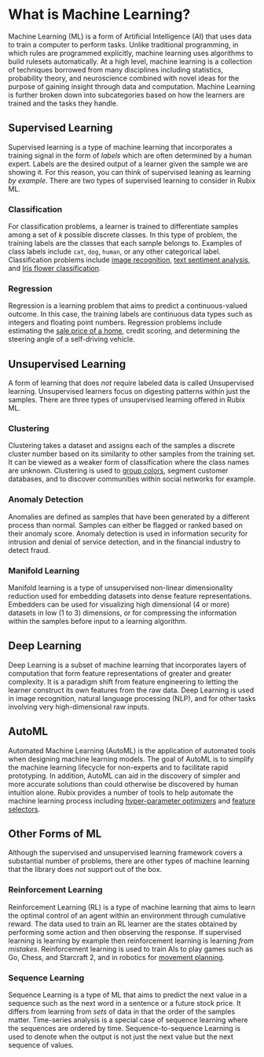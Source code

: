 # What is Machine Learning?
Machine Learning (ML) is a form of Artificial Intelligence (AI) that uses data to train a computer to perform tasks. Unlike traditional programming, in which rules are programmed explicitly, machine learning uses algorithms to build rulesets automatically. At a high level, machine learning is a collection of techniques borrowed from many disciplines including statistics, probability theory, and neuroscience combined with novel ideas for the purpose of gaining insight through data and computation. Machine Learning is further broken down into subcategories based on how the learners are trained and the tasks they handle.

## Supervised Learning
Supervised learning is a type of machine learning that incorporates a training signal in the form of *labels* which are often determined by a human expert. Labels are the desired output of a learner given the sample we are showing it. For this reason, you can think of supervised leaning as learning *by example*. There are two types of supervised learning to consider in Rubix ML.

### Classification
For classification problems, a learner is trained to differentiate samples among a set of *k* possible discrete classes. In this type of problem, the training labels are the classes that each sample belongs to. Examples of class labels include `cat`, `dog`, `human`, or any other categorical label. Classification problems include [image recognition](https://github.com/RubixML/CIFAR-10), [text sentiment analysis](https://github.com/RubixML/Sentiment), and [Iris flower classification](https://github.com/RubixML/Iris).

### Regression
Regression is a learning problem that aims to predict a continuous-valued outcome. In this case, the training labels are continuous data types such as integers and floating point numbers. Regression problems include estimating the [sale price of a home](https://github.com/RubixML/Housing), credit scoring, and determining the steering angle of a self-driving vehicle.

## Unsupervised Learning
A form of learning that does *not* require labeled data is called Unsupervised learning. Unsupervised learners focus on digesting patterns within just the samples. There are three types of unsupervised learning offered in Rubix ML.

### Clustering
Clustering takes a dataset and assigns each of the samples a discrete cluster number based on its similarity to other samples from the training set. It can be viewed as a weaker form of classification where the class names are unknown. Clustering is used to [group colors](https://github.com/RubixML/Colors), segment customer databases, and to discover communities within social networks for example.

### Anomaly Detection
Anomalies are defined as samples that have been generated by a different process than normal. Samples can either be flagged or ranked based on their anomaly score. Anomaly detection is used in information security for intrusion and denial of service detection, and in the financial industry to detect fraud.

### Manifold Learning
Manifold learning is a type of unsupervised non-linear dimensionality reduction used for embedding datasets into dense feature representations. Embedders can be used for visualizing high dimensional (4 or more) datasets in low (1 to 3) dimensions, or for compressing the information within the samples before input to a learning algorithm.

## Deep Learning
Deep Learning is a subset of machine learning that incorporates layers of computation that form feature representations of greater and greater complexity. It is a paradigm shift from feature engineering to letting the learner construct its own features from the raw data. Deep Learning is used in image recognition, natural language processing (NLP), and for other tasks involving very high-dimensional raw inputs.

## AutoML
Automated Machine Learning (AutoML) is the application of automated tools when designing machine learning models. The goal of AutoML is to simplify the machine learning lifecycle for non-experts and to facilitate rapid prototyping. In addition, AutoML can aid in the discovery of simpler and more accurate solutions than could otherwise be discovered by human intuition alone. Rubix provides a number of tools to help automate the machine learning process including [hyper-parameter optimizers](hyper-parameter-tuning.md#hyper-parameter-optimization) and [feature selectors](preprocessing.md#feature-selection).

## Other Forms of ML
Although the supervised and unsupervised learning framework covers a substantial number of problems, there are other types of machine learning that the library does *not* support out of the box.

### Reinforcement Learning
Reinforcement Learning (RL) is a type of machine learning that aims to learn the optimal control of an agent within an environment through cumulative reward. The data used to train an RL learner are the states obtained by performing some action and then observing the response. If supervised learning is learning by example then reinforcement learning is learning *from mistakes*. Reinforcement learning is used to train AIs to play games such as Go, Chess, and Starcraft 2, and in robotics for [movement planning](https://github.com/andrewdalpino/TankRobot).

### Sequence Learning
Sequence Learning is a type of ML that aims to predict the next value in a sequence such as the next word in a sentence or a future stock price. It differs from learning from *sets* of data in that the order of the samples matter. Time-series analysis is a special case of sequence learning where the sequences are ordered by time. Sequence-to-sequence Learning is used to denote when the output is not just the next value but the next sequence of values.
